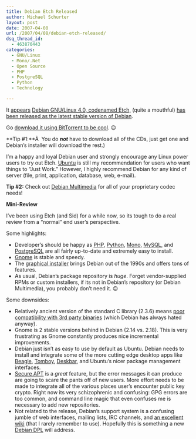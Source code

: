 ```yaml
---
title: Debian Etch Released
author: Michael Schurter
layout: post
date: 2007-04-08
url: /2007/04/08/debian-etch-released/
dsq_thread_id:
  - 463870443
categories:
  - GNU/Linux
  - Mono/.Net
  - Open Source
  - PHP
  - PostgreSQL
  - Python
  - Technology

---
```

It [appears][1] [Debian GNU/Linux 4.0, codenamed Etch,][2] (quite a mouthful) [has been released as the latest stable version of Debian][3].

Go [download it using BitTorrent to be cool][4]. 😉

**Tip #1:**Â  You do _**not**_ have to download all of the CDs, just get one and Debian&#8217;s installer will download the rest.)

I&#8217;m a happy and loyal Debian user and strongly encourage any Linux power users to try out Etch. [Ubuntu][5] is still my recommendation for users who want things to &#8220;Just Work.&#8221; However, I highly recommend Debian for any kind of server (file, print, application, database, web, e-mail).

**Tip #2:** Check out [Debian Multimedia][6] for all of your proprietary codec needs!

**Mini-Review**

I&#8217;ve been using Etch (and Sid) for a while now, so its tough to do a real review from a &#8220;normal&#8221; end user&#8217;s perspective.

Some highlights:

  * Developer&#8217;s should be happy as [PHP,][7] [Python][8], [Mono,][9] [MySQL,][10] and [PostgreSQL][11] are all fairly up-to-date and extremely easy to install.
  * [Gnome][12] is stable and speedy.
  * The [graphical installer][13] brings Debian out of the 1990s and offers tons of features.
  * As usual, Debian&#8217;s package repository is _huge_. Forget vendor-supplied RPMs or custom installers, if its not in Debian&#8217;s repository (or Debian Multimedia), you probably don&#8217;t need it. 😉

Some downsides:

  * Relatively ancient version of the standard C library (2.3.6) means [poor compatibility with 3rd party binaries][14] (which Debian has always hated anyway).
  * Gnome is 2 stable versions behind in Debian (2.14 vs. 2.18). This is very frustrating as Gnome constantly produces nice incremental improvements.
  * Debian just isn&#8217;t as easy to use by default as Ubuntu. Debian needs to install and integrate some of the more cutting edge desktop apps like [Beagle][15], [Tomboy][16], [Deskbar][17], and Ubuntu&#8217;s nicer package management interfaces.
  * [Secure APT][18] is a _great_ feature, but the error messages it can produce are going to scare the pants off of new users. More effort needs to be made to integrate all of the various places user&#8217;s encounter public key crypto. Right now its very schizophrenic and confusing: GPG errors are too common, and command line magic that even confuses me is necessary to add new repositories.
  * Not related to the release, Debian&#8217;s support system is a confusing jumble of web interfaces, mailing lists, IRC channels, and [an excellent wiki][19] (that I rarely remember to use). Hopefully this is something a new [Debian DPL][20] will address.

 [1]: http://www.debian-administration.org/articles/514
 [2]: http://www.debian.org/releases/etch/releasenotes
 [3]: http://www.debian.org/News/2007/20070408
 [4]: http://www.debian.org/CD/torrent-cd/
 [5]: http://www.ubuntu.com/
 [6]: http://www.debian-multimedia.org/
 [7]: http://php.net/
 [8]: http://python.org/
 [9]: http://mono-project.com/
 [10]: http://mysql.com/
 [11]: http://www.postgresql.org/
 [12]: http://www.gnome.org/
 [13]: http://wiki.debian.org/DebianInstaller/GUI
 [14]: http://thomas.apestaart.org/log/?p=457
 [15]: http://beagle-project.org
 [16]: http://www.gnome.org/projects/tomboy/
 [17]: http://raphael.slinckx.net/deskbar/
 [18]: http://wiki.debian.org/SecureApt
 [19]: http://wiki.debian.org
 [20]: http://wiki.debian.org/DebianProjectLeader?action=show&redirect=DPL